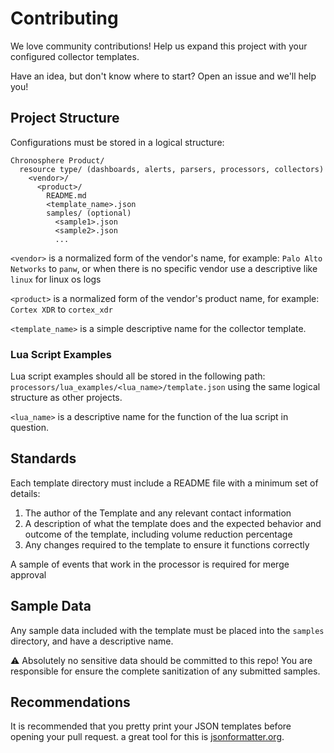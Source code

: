 # Contributing 

We love community contributions! Help us expand this project with your configured collector templates.

Have an idea, but don't know where to start? Open an issue and we'll help you!

## Project Structure

Configurations must be stored in a logical structure:

```text
Chronosphere Product/
  resource type/ (dashboards, alerts, parsers, processors, collectors)
    <vendor>/
      <product>/
        README.md
        <template_name>.json
        samples/ (optional)
          <sample1>.json
          <sample2>.json
          ...
```

`<vendor>` is a normalized form of the vendor's name, for example: `Palo Alto Networks` to `panw`, or when there is no specific vendor use a descriptive like `linux` for linux os logs

`<product>` is a normalized form of the vendor's product name, for example: `Cortex XDR` to `cortex_xdr`

`<template_name>` is a simple descriptive name for the collector template.

### Lua Script Examples

Lua script examples should all be stored in the following path: `processors/lua_examples/<lua_name>/template.json` using the same logical structure as other projects. 

`<lua_name>` is a descriptive name for the function of the lua script in question.

## Standards

Each template directory must include a README file with a minimum set of details:

1. The author of the Template and any relevant contact information
2. A description of what the template does and the expected behavior and outcome of the template, including volume reduction percentage
3. Any changes required to the template to ensure it functions correctly

A sample of events that work in the processor is required for merge approval


## Sample Data

Any sample data included with the template must be placed into the `samples` directory, and have a descriptive name.

⚠️ Absolutely no sensitive data should be committed to this repo! You are responsible for ensure the complete sanitization of any submitted samples.

## Recommendations

It is recommended that you pretty print your JSON templates before opening your pull request. a great tool for this is [jsonformatter.org](jsonformatter.org).